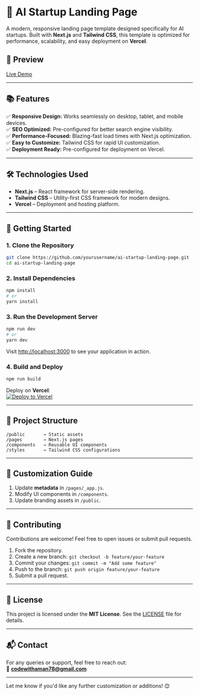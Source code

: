 # 🚀 **AI Startup Landing Page**  

A modern, responsive landing page template designed specifically for AI startups. Built with **Next.js** and **Tailwind CSS**, this template is optimized for performance, scalability, and easy deployment on **Vercel**.

## 📸 **Preview**  
[Live Demo](https://ai-startup-landing-page-lac.vercel.app/)

---

## 📚 **Features**  

✅ **Responsive Design:** Works seamlessly on desktop, tablet, and mobile devices.  
✅ **SEO Optimized:** Pre-configured for better search engine visibility.  
✅ **Performance-Focused:** Blazing-fast load times with Next.js optimization.  
✅ **Easy to Customize:** Tailwind CSS for rapid UI customization.  
✅ **Deployment Ready:** Pre-configured for deployment on Vercel.  

---

## 🛠️ **Technologies Used**  

- **Next.js** – React framework for server-side rendering.  
- **Tailwind CSS** – Utility-first CSS framework for modern designs.  
- **Vercel** – Deployment and hosting platform.  

---

## 🚀 **Getting Started**  

### **1. Clone the Repository**  
```bash
git clone https://github.com/yourusername/ai-startup-landing-page.git
cd ai-startup-landing-page
```

### **2. Install Dependencies**  
```bash
npm install
# or
yarn install
```

### **3. Run the Development Server**  
```bash
npm run dev
# or
yarn dev
```

Visit [http://localhost:3000](http://localhost:3000) to see your application in action.  

### **4. Build and Deploy**  
```bash
npm run build
```

Deploy on **Vercel**:  
[![Deploy to Vercel](https://vercel.com/button)](https://vercel.com/new)

---

## 📁 **Project Structure**  

```
/public       → Static assets  
/pages        → Next.js pages  
/components   → Reusable UI components  
/styles       → Tailwind CSS configurations  
```

---

## 📝 **Customization Guide**  

1. Update **metadata** in `/pages/_app.js`.  
2. Modify UI components in `/components`.  
3. Update branding assets in `/public`.  

---

## 🤝 **Contributing**  

Contributions are welcome! Feel free to open issues or submit pull requests.  

1. Fork the repository.  
2. Create a new branch: `git checkout -b feature/your-feature`  
3. Commit your changes: `git commit -m "Add some feature"`  
4. Push to the branch: `git push origin feature/your-feature`  
5. Submit a pull request.  

---

## 📜 **License**  

This project is licensed under the **MIT License**. See the [LICENSE](LICENSE) file for details.

---

## 📬 **Contact**  

For any queries or support, feel free to reach out:  
📧 **codewithaman78@gmail.com**  

---

Let me know if you'd like any further customization or additions! 😊